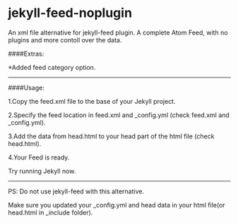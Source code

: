 # jekyll-feed-noplugin
An xml file alternative for jekyll-feed plugin.
A complete Atom Feed, with no plugins and more contoll over the data.

####Extras:

*Added feed category option.

---------------------
####Usage:

1.Copy the feed.xml file to the base of your Jekyll project.

2.Specify the feed location in feed.xml and _config.yml (check feed.xml and _config.yml).

3.Add the data from head.html to your head part of the html file (check head.html).

4.Your Feed is ready.

Try running Jekyll now.

---------------------
PS: Do not use jekyll-feed with this alternative.

Make sure you updated your _config.yml and head data in your html file(or head.html in _include folder).
